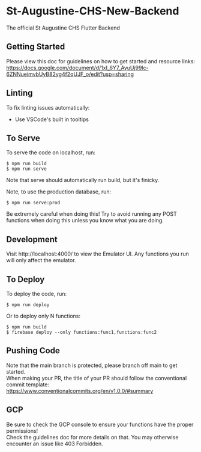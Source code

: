 # St-Augustine-CHS-New-Backend

The official St Augustine CHS Flutter Backend

## Getting Started

Please view this doc for guidelines on how to get started and resource links:\
https://docs.google.com/document/d/1xI_6Y7_AyuUj99lc-6ZNNueimvbUyB82yg4f2qUJF_o/edit?usp=sharing

## Linting

To fix linting issues automatically:

- Use VSCode's built in tooltips

## To Serve

To serve the code on localhost, run:

```
$ npm run build
$ npm run serve
```

Note that serve should automatically run build, but it's finicky.

Note, to use the production database, run:

```
$ npm run serve:prod
```

Be extremely careful when doing this! Try to avoid running any POST functions when doing this unless you know what you are doing.

## Development

Visit http://localhost:4000/ to view the Emulator UI. Any functions you run will only affect the emulator.

## To Deploy

To deploy the code, run:

```
$ npm run deploy
```

Or to deploy only N functions:

```
$ npm run build
$ firebase deploy --only functions:func1,functions:func2
```

## Pushing Code

Note that the main branch is protected, please branch off main to get started.\
When making your PR, the title of your PR should follow the conventional commit template:\
https://www.conventionalcommits.org/en/v1.0.0/#summary

## GCP

Be sure to check the GCP console to ensure your functions have the proper permissions!\
Check the guidelines doc for more details on that. You may otherwise encounter an issue like 403 Forbidden.
